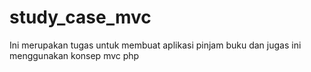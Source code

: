 # study_case_mvc


<p>Ini merupakan tugas untuk membuat aplikasi pinjam buku dan jugas ini menggunakan konsep mvc php</p>
